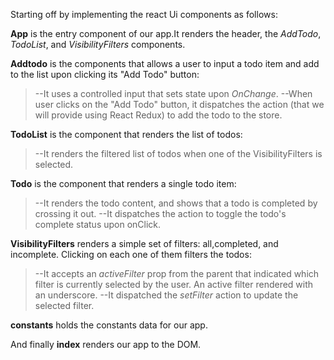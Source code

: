 Starting off by implementing the react Ui components as follows:

**App** is the entry component of our app.It renders the header, the *AddTodo*, *TodoList*, and *VisibilityFilters* components.

**Addtodo** is the components that allows a user to input a todo item and add to the list upon clicking its "Add Todo" button:
>--It uses a controlled input that sets state upon *OnChange*.
>--When user clicks on the "Add Todo" button, it dispatches the action (that we will provide using React Redux) to add the todo to the store.

**TodoList** is the component that renders the list of todos:
>--It renders the filtered list of todos when one of the VisibilityFilters is selected.

**Todo** is the component that renders a single todo item:
>--It renders the todo content, and shows that a todo is completed by crossing it out.
>--It dispatches the action to toggle the todo's complete status upon onClick.

**VisibilityFilters** renders a simple set of filters: all,completed, and incomplete. Clicking on each one of them filters the todos:
>--It accepts an *activeFilter* prop from the parent that indicated which filter is currently selected by the user. An active filter rendered with an underscore.
>--It dispatched the *setFilter* action to update the selected filter.

**constants** holds the constants data for our app.

And finally **index** renders our app to the DOM.
